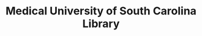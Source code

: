 ---
layout: repo
title: "Medical University of South Carolina Library"
id: 1983
permalink: repos/1983/
---